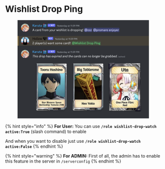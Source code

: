 # Wishlist Drop Ping

<figure><img src="../../.gitbook/assets/image (2) (1).png" alt=""><figcaption></figcaption></figure>

{% hint style="info" %}
**For User:** You can use **`/role wishlist-drop-watch active:True`** (slash command) to enable

And when you want to disable just use **`/role wishlist-drop-watch active:False`**
{% endhint %}

{% hint style="warning" %}
**For ADMIN:** First of all, the admin has to enable this feature in the server in `/serverconfig`
{% endhint %}
